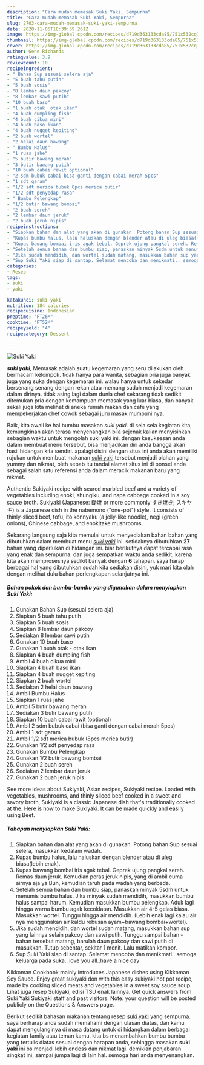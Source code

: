 ```yaml
---
description: "Cara mudah memasak Suki Yaki, Sempurna"
title: "Cara mudah memasak Suki Yaki, Sempurna"
slug: 2703-cara-mudah-memasak-suki-yaki-sempurna
date: 2020-11-05T18:39:59.261Z
image: https://img-global.cpcdn.com/recipes/d719d363133cda85/751x532cq70/suki-yaki-foto-resep-utama.jpg
thumbnail: https://img-global.cpcdn.com/recipes/d719d363133cda85/751x532cq70/suki-yaki-foto-resep-utama.jpg
cover: https://img-global.cpcdn.com/recipes/d719d363133cda85/751x532cq70/suki-yaki-foto-resep-utama.jpg
author: Gene Richards
ratingvalue: 3.9
reviewcount: 10
recipeingredient:
- " Bahan Sup sesuai selera aja"
- "5 buah tahu putih"
- "5 buah sosis"
- "8 lembar daun pakcoy"
- "8 lembar sawi putih"
- "10 buah baso"
- "1 buah otak  otak ikan"
- "4 buah dumpling fish"
- "4 buah cikua mini"
- "4 buah baso ikan"
- "4 buah nugget kepiting"
- "2 buah wortel"
- "2 helai daun bawang"
- " Bumbu Halus"
- "1 ruas jahe"
- "5 butir bawang merah"
- "3 butir bawang putih"
- "10 buah cabai rawit optional"
- "2 sdm bubuk cabai bisa ganti dengan cabai merah 5pcs"
- "1 sdt garam"
- "1/2 sdt merica bubuk 8pcs merica butir"
- "1/2 sdt penyedap rasa"
- " Bumbu Pelengkap"
- "1/2 butir bawang bombai"
- "2 buah sereh"
- "2 lembar daun jeruk"
- "2 buah jeruk nipis"
recipeinstructions:
- "Siapkan bahan dan alat yang akan di gunakan. Potong bahan Sup sesuai selera, masukkan kedalam wadah."
- "Kupas bumbu halus, lalu haluskan dengan blender atau di uleg biasa(lebih enak)."
- "Kupas bawang bombai iris agak tebal. Geprek ujung pangkal sereh. Remas daun jeruk. Kemudian peras jeruk nipis, yang di ambil cuma airnya aja ya Bun, kemudian taruh pada wadah yang berbeda."
- "Setelah semua bahan dan bumbu siap, panaskan minyak 5sdm untuk menumis bumbu halus. Jika minyak sudah mendidih, masukkan bumbu halus sampai harum. Kemudian masukkan bumbu pelengkap. Aduk lagi hingga warna bumbu agak kecoklatan. Masukkan air 4-5 gelas biasa. Masukkan wortel. Tunggu hingga air mendidih. (Lebih enak lagi kalau air nya menggunakan air kaldu rebusan ayam+bawang bombai+wortel)."
- "Jika sudah mendidih, dan wortel sudah matang, masukkan bahan sup yang lainnya selain pakcoy dan sawi putih. Tunggu sampai bahan - bahan tersebut matang, barulah daun pakcoy dan sawi putih di masukkan. Tutup sebentar, sekitar 1 menit. Lalu matikan kompor."
- "Sup Suki Yaki siap di santap. Selamat mencoba dan menikmati.. semoga keluarga pada suka.. love you all..have a nice day"
categories:
- Resep
tags:
- suki
- yaki

katakunci: suki yaki 
nutrition: 184 calories
recipecuisine: Indonesian
preptime: "PT26M"
cooktime: "PT52M"
recipeyield: "4"
recipecategory: Dessert

---
```



![Suki Yaki](https://img-global.cpcdn.com/recipes/d719d363133cda85/751x532cq70/suki-yaki-foto-resep-utama.jpg)

<b><i>suki yaki</i></b>, Memasak adalah suatu kegemaran yang seru dilakukan oleh bermacam kelompok. tidak hanya para wanita, sebagian pria juga banyak juga yang suka dengan kegemaran ini. walau hanya untuk sekedar bersenang senang dengan rekan atau memang sudah menjadi kegemaran dalam dirinya. tidak asing lagi dalam dunia chef sekarang tidak sedikit ditemukan pria dengan kemampuan memasak yang luar biasa, dan banyak sekali juga kita melihat di aneka rumah makan dan cafe yang mempekerjakan chef cowok sebagai juru masak mumpuni nya.

Baik, kita awali ke hal bumbu masakan <i>suki yaki</i>. di sela sela kegiatan kita, kemungkinan akan terasa menyenangkan bila sejenak kalian menyisihkan sebagian waktu untuk mengolah suki yaki ini. dengan kesuksesan anda dalam membuat menu tersebut, bisa menjadikan diri anda bangga akan hasil hidangan kita sendiri. apalagi disini dengan situs ini anda akan memiliki rujukan untuk membuat makanan <u>suki yaki</u> tersebut menjadi olahan yang yummy dan nikmat, oleh sebab itu tandai alamat situs ini di ponsel anda sebagai salah satu referensi anda dalam meracik makanan baru yang nikmat.

Authentic Sukiyaki recipe with seared marbled beef and a variety of vegetables including enoki, shungiku, and napa cabbage cooked in a soy sauce broth. Sukiyaki (Japanese: 鋤焼 or more commonly すき焼き; スキヤキ) is a Japanese dish in the nabemono (&#34;one-pot&#34;) style. It consists of thinly-sliced beef, tofu, ito konnyaku (a jelly-like noodle), negi (green onions), Chinese cabbage, and enokitake mushrooms.


Sekarang langsung saja kita memulai untuk menyediakan bahan bahan yang dibutuhkan dalam membuat menu <u><i>suki yaki</i></u> ini. setidaknya dibutuhkan <b>27</b> bahan yang diperlukan di hidangan ini. biar berikutnya dapat tercapai rasa yang enak dan sempurna. dan juga sempatkan waktu anda sedikit, karena kita akan memprosesnya sedikit banyak dengan <b>6</b> tahapan. saya harap berbagai hal yang dibutuhkan sudah kita sediakan disini, yuk mari kita olah dengan melihat dulu bahan perlengkapan selanjutnya ini.

<!--inarticleads1-->

##### Bahan pokok dan bumbu-bumbu yang digunakan dalam menyiapkan Suki Yaki:

1. Gunakan  Bahan Sup (sesuai selera aja)
1. Siapkan 5 buah tahu putih
1. Siapkan 5 buah sosis
1. Siapkan 8 lembar daun pakcoy
1. Sediakan 8 lembar sawi putih
1. Gunakan 10 buah baso
1. Gunakan 1 buah otak - otak ikan
1. Siapkan 4 buah dumpling fish
1. Ambil 4 buah cikua mini
1. Siapkan 4 buah baso ikan
1. Siapkan 4 buah nugget kepiting
1. Siapkan 2 buah wortel
1. Sediakan 2 helai daun bawang
1. Ambil  Bumbu Halus
1. Siapkan 1 ruas jahe
1. Ambil 5 butir bawang merah
1. Sediakan 3 butir bawang putih
1. Siapkan 10 buah cabai rawit (optional)
1. Ambil 2 sdm bubuk cabai (bisa ganti dengan cabai merah 5pcs)
1. Ambil 1 sdt garam
1. Ambil 1/2 sdt merica bubuk (8pcs merica butir)
1. Gunakan 1/2 sdt penyedap rasa
1. Gunakan  Bumbu Pelengkap
1. Gunakan 1/2 butir bawang bombai
1. Gunakan 2 buah sereh
1. Sediakan 2 lembar daun jeruk
1. Gunakan 2 buah jeruk nipis


See more ideas about Sukiyaki, Asian recipes, Sukiyaki recipe. Loaded with vegetables, mushrooms, and thinly sliced beef cooked in a sweet and savory broth, Sukiyaki is a classic Japanese dish that&#39;s traditionally cooked at the. Here is how to make Sukiyaki. It can be made quickly and easily using Beef. 

<!--inarticleads2-->

##### Tahapan menyiapkan Suki Yaki:

1. Siapkan bahan dan alat yang akan di gunakan. Potong bahan Sup sesuai selera, masukkan kedalam wadah.
1. Kupas bumbu halus, lalu haluskan dengan blender atau di uleg biasa(lebih enak).
1. Kupas bawang bombai iris agak tebal. Geprek ujung pangkal sereh. Remas daun jeruk. Kemudian peras jeruk nipis, yang di ambil cuma airnya aja ya Bun, kemudian taruh pada wadah yang berbeda.
1. Setelah semua bahan dan bumbu siap, panaskan minyak 5sdm untuk menumis bumbu halus. Jika minyak sudah mendidih, masukkan bumbu halus sampai harum. Kemudian masukkan bumbu pelengkap. Aduk lagi hingga warna bumbu agak kecoklatan. Masukkan air 4-5 gelas biasa. Masukkan wortel. Tunggu hingga air mendidih. (Lebih enak lagi kalau air nya menggunakan air kaldu rebusan ayam+bawang bombai+wortel).
1. Jika sudah mendidih, dan wortel sudah matang, masukkan bahan sup yang lainnya selain pakcoy dan sawi putih. Tunggu sampai bahan - bahan tersebut matang, barulah daun pakcoy dan sawi putih di masukkan. Tutup sebentar, sekitar 1 menit. Lalu matikan kompor.
1. Sup Suki Yaki siap di santap. Selamat mencoba dan menikmati.. semoga keluarga pada suka.. love you all..have a nice day


Kikkoman Cookbook mainly introduces Japanese dishes using Kikkoman Soy Sauce. Enjoy great sukiyaki don with this easy sukiyaki hot pot recipe, made by cooking sliced meats and vegetables in a sweet soy sauce soup. Lihat juga resep Sukiyaki, edisi TSU enak lainnya. Get quick answers from Suki Yaki Sukiyaki staff and past visitors. Note: your question will be posted publicly on the Questions &amp; Answers page. 

Berikut sedikit bahasan makanan tentang resep <u>suki yaki</u> yang sempurna. saya berharap anda sudah memahami dengan ulasan diatas, dan kamu dapat mengulanginya di masa datang untuk di hidangkan dalam berbagai kegiatan family atau teman kamu. kita bs menambahkan bumbu bumbu yang tertulis diatas sesuai dengan harapan anda, sehingga masakan <b>suki yaki</b> ini bs menjadi lebih endess dan nikmat lagi. demikian penjabaran singkat ini, sampai jumpa lagi di lain hal. semoga hari anda menyenangkan.
